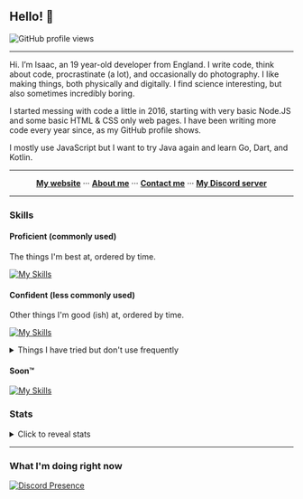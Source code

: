 ## Hello! 👋

![GitHub profile views](https://komarev.com/ghpvc/?username=eartharoid&color=009999&style=for-the-badge) <!-- *(since 20th October 2020)* -->

<hr>

Hi. I’m Isaac, an 19 year-old developer from England. I write code, think about code, procrastinate (a lot), and occasionally do photography. I like making things, both physically and digitally. I find science interesting, but also sometimes incredibly boring.

I started messing with code a little in 2016, starting with very basic Node.JS and some basic HTML & CSS only web pages. I have been writing more code every year since, as my GitHub profile shows.

I mostly use JavaScript but I want to try Java again and learn Go, Dart, and Kotlin.

<hr>

<p align="center">
  <b><a href="https://eartharoid.me">My website</a></b>
    ···  
  <b><a href="https://eartharoid.me/about">About me</a></b>
    ···  
  <b><a href="https://eartharoid.me/contact">Contact me</a></b>
    ···  
  <b><a href="https://lnk.earth/discord">My Discord server</a></b>
</p>

<hr>


### Skills

#### Proficient (commonly used)

The things I'm best at, ordered by time.

[![My Skills](https://skillicons.dev/icons?i=raspberrypi,linux,html,css,js,github,md,nodejs,discord,bots,cloudflare,git,nginx,vscode,regex,mysql,prisma,netlify,svelte,tailwind,supabase,workers)](https://skillicons.dev)

#### Confident (less commonly used)

Other things I'm good (ish) at, ordered by time.

[![My Skills](https://skillicons.dev/icons?i=py,express,vue,firebase,ts,grafana,go,docker)](https://skillicons.dev)


<details>
  <summary>Things I have tried but don't use frequently</summary>
  
  [![My Skills](https://skillicons.dev/icons?i=wordpress,php,java,eclipse,bootstrap,jquery,sass,deno,figma,materialui,react,nextjs,bash,powershell,prometheus,sass)](https://skillicons.dev)

</details>

#### Soon™️

[![My Skills](https://skillicons.dev/icons?i=mongodb,nuxtjs,kotlin,dart,flutter,remix)](https://skillicons.dev)

### Stats

<details>
  <summary>Click to reveal  stats</summary>
  
  ![Stats](https://github-readme-stats.vercel.app/api?username=eartharoid&show_icons=true&hide_title=true&bg_color=30,41E296,00C4EE&title_color=fff&text_color=fff)

  [![Metrics](https://raw.githubusercontent.com/eartharoid/eartharoid/master/github-metrics.svg)](https://metrics.lecoq.io/about/eartharoid)

</details>



<hr>

### What I'm doing right now

[![Discord Presence](https://lanyard-profile-readme.vercel.app/api/319467558166069248)](https://discord.com/users/319467558166069248)
